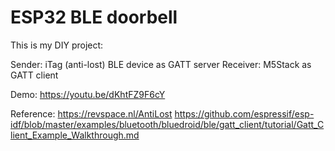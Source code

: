 ESP32 BLE doorbell
========================

This is my DIY project:

Sender: iTag (anti-lost) BLE device as GATT server
Receiver: M5Stack as GATT client

Demo: https://youtu.be/dKhtFZ9F6cY

Reference:
	https://revspace.nl/AntiLost
	https://github.com/espressif/esp-idf/blob/master/examples/bluetooth/bluedroid/ble/gatt_client/tutorial/Gatt_Client_Example_Walkthrough.md
	